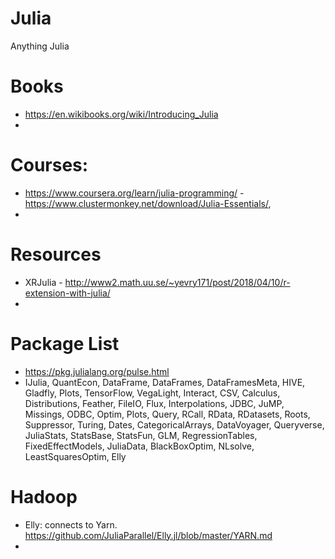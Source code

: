 # Julia
Anything Julia

# Books
  - https://en.wikibooks.org/wiki/Introducing_Julia
  - 

# Courses:
  - https://www.coursera.org/learn/julia-programming/
  -https://www.clustermonkey.net/download/Julia-Essentials/,
  -
 
# Resources
  - XRJulia - http://www2.math.uu.se/~yevry171/post/2018/04/10/r-extension-with-julia/
  -
  
# Package List
  - https://pkg.julialang.org/pulse.html
  - IJulia, QuantEcon, DataFrame, DataFrames, DataFramesMeta, HIVE, Gladfly, Plots, TensorFlow, VegaLight, Interact, 
  CSV, Calculus, Distributions, Feather, FileIO, Flux, Interpolations, JDBC, JuMP, Missings, ODBC, Optim, Plots,
  Query, RCall, RData, RDatasets, Roots, Suppressor, Turing, Dates, CategoricalArrays, DataVoyager, Queryverse, JuliaStats, StatsBase,
  StatsFun, GLM, RegressionTables, FixedEffectModels, JuliaData, BlackBoxOptim, NLsolve, LeastSquaresOptim, Elly

# Hadoop
  - Elly: connects to Yarn. https://github.com/JuliaParallel/Elly.jl/blob/master/YARN.md
  - 
